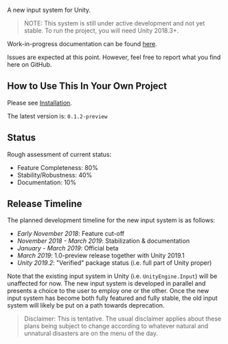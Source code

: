 A new input system for Unity.

>NOTE: This system is still under active development and not yet stable. To run the project, you will need Unity 2018.3+.

Work-in-progress documentation can be found [here](https://github.com/Unity-Technologies/InputSystem/blob/develop/Packages/com.unity.inputsystem/Documentation~/InputSystem.md).

Issues are expected at this point. However, feel free to report what you find here on GitHub.

## How to Use This In Your Own Project

Please see [Installation](https://github.com/Unity-Technologies/InputSystem/blob/develop/Packages/com.unity.inputsystem/Documentation~/Installation.md).

The latest version is: `0.1.2-preview`

## Status

Rough assessment of current status:

- Feature Completeness: 80%
- Stability/Robustness: 40%
- Documentation: 10%

## Release Timeline

The planned development timeline for the new input system is as follows:

- *Early November 2018*: Feature cut-off
- *November 2018 - March 2019*: Stabilization & documentation
- *January - March 2019*: Official beta
- *March 2019*: 1.0-preview release together with Unity 2019.1
- *Unity 2019.2*: "Verified" package status (i.e. full part of Unity proper)

Note that the existing input system in Unity (i.e. `UnityEngine.Input`) will be unaffected for now. The new input system is developed in parallel and presents a choice to the user to employ one or the other. Once the new input system has become both fully featured and fully stable, the old input system will likely be put on a path towards deprecation.

>Disclaimer: This is tentative. The usual disclaimer applies about these plans being subject to change according to whatever natural and unnatural disasters are on the menu of the day.